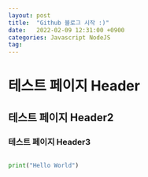 ```yaml
---
layout: post
title:  "Github 블로그 시작 :)"
date:   2022-02-09 12:31:00 +0900
categories: Javascript NodeJS
tag: 
---
```


 # 테스트 페이지 Header
 ## 테스트 페이지 Header2
 ### 테스트 페이지 Header3

```python

print("Hello World")

```